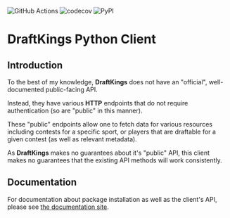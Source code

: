 ![GitHub Actions](https://github.com/trackness/draftkings_client/workflows/DraftKings%20Client/badge.svg?branch=v3)
![codecov](https://codecov.io/gh/trackness/draftkings_client/branch/v3/graph/badge.svg)
![PyPI](https://img.shields.io/pypi/v/draft_kings.svg)

# DraftKings Python Client

## Introduction

To the best of my knowledge, **DraftKings** does not have an "official", well-documented public-facing API.

Instead, they have various **HTTP** endpoints that do not require authentication (so are "public" in this manner).

These "public" endpoints allow one to fetch data for various resources including contests for a specific sport, or
players that are draftable for a given contest (as well as relevant metadata).

As **DraftKings** makes no guarantees about it's "public" API, this client makes no guarantees that the existing API 
methods will work consistently.

## Documentation

For documentation about package installation as well as the client's API, please see 
[the documentation site](https://jaebradley.github.io/draftkings_client).